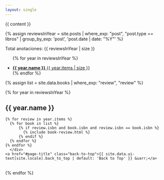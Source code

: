 ```yaml
---
layout: single
---
```


{{ content }}

 {% assign reviewsInYear = site.posts | where_exp: "post", "post.type == libros" | group_by_exp: 'post', 'post.date | date: "%Y"' %}

<span class="total_count">Total anotaciones: {{ reviewsInYear | size }}</span>

<ul class="taxonomy__index">
  
  {% for year in reviewsInYear %}
    <li>
      <a href="#{{ year.name }}">
        <strong>{{ year.name }}</strong> <span class="taxonomy__count">{{ year.items | size }}</span>
      </a>
    </li>
  {% endfor %}
</ul>

  <div class="posts">

  {% assign list = site.data.books | where_exp: "review", "review" %}

  {% for year in reviewsInYear %}
  <section id="{{ year.name }}" class="taxonomy__section">
    <h2 class="archive__subtitle">{{ year.name }}</h2>
    <div class="entries-{{ entries_layout }}">

    {% for review in year.items %}
      {% for book in list %}
          {% if review.isbn and book.isbn and review.isbn == book.isbn %}
            {% include book-review.html %}
          {% endif %}
      {% endfor %}
    {% endfor %}
      </div>
    <a href="#page-title" class="back-to-top">{{ site.data.ui-text[site.locale].back_to_top | default: 'Back to Top' }} &uarr;</a>
  </section><br>
  {% endfor %}

 </div>
